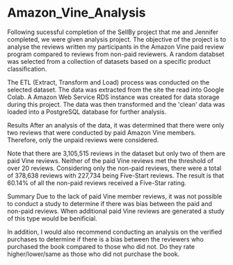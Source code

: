 # Amazon_Vine_Analysis
Following sucessful completion of the SellBy project that me and Jennifer completed, we were given analysis project. The objective of the project is to analyse the reviews written my participants in the Amazon Vine paid review program compared to reviews from non-paid reviewers. A random databset was selected from a collection of datasets based on a specific product classification.

The ETL (Extract, Transform and Load) process was conducted on the selected dataset. The data was extracted from the site the read into Google Colab. A Amazon Web Service RDS instance was created for data storage during this project. The data was then transformed and the 'clean' data was loaded into a PostgreSQL database for further analysis.

Results
After an analysis of the data, it was determined that there were only two reviews that were conducted by paid Amazon Vine members. Therefore, only the unpaid reviews were considered.

Note that there are 3,105,515 reviews in the dataset but only two of them are paid Vine reviews.
Neither of the paid Vine reviews met the threshold of over 20 reviews.
Considering only the non-paid reviews, there were a total of 378,638 reviews with 227,734 being Five-Start reviews. The result is that 60.14% of all the non-paid reviews received a Five-Star rating.



Summary
Due to the lack of paid Vine member reviews, it was not possible to conduct a study to determine if there was bias between the paid and non-paid reviews. When additional paid Vine reviews are generated a study of this type would be benificial.

In addition, I would also recommend conducting an analysis on the verified purchases to determine if there is a bias between the reviewers who purchased the book compared to those who did not. Do they rate higher/lower/same as those who did not purchase the book.
